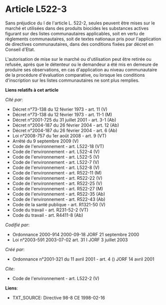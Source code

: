# Article L522-3

Sans préjudice du I de l'article L. 522-2, seules peuvent être mises sur le marché et utilisées dans des produits biocides
les substances actives figurant sur des listes communautaires applicables, soit en vertu de règlements communautaires, soit
de textes nationaux pris pour l'application de directives communautaires, dans des conditions fixées par décret en Conseil
d'Etat. 

L'autorisation de mise sur le marché ou d'utilisation peut être retirée ou refusée, après que le détenteur ou le demandeur a
été mis en demeure de produire ses observations, en cas d'application au niveau communautaire de la procédure d'évaluation
comparative, ou lorsque les conditions d'inscription sur les listes communautaires ne sont plus remplies.

**Liens relatifs à cet article**

_Cité par_:

  - Décret n°73-138 du 12 février 1973 - art. 11 (V)
  - Décret n°73-138 du 12 février 1973 - art. 11-1 (M)
  - Décret n°2001-725 du 31 juillet 2001 - art. 3-1 (Ab)
  - Décret n°2004-187 du 26 février 2004 - art. 12 (Ab)
  - Décret n°2004-187 du 26 février 2004 - art. 6 (Ab)
  - Loi n°2008-757 du 1er août 2008 - art. 9 (VT)
  - Arrêté du 9 septembre 2009 (V)
  - Code de l'environnement - art. L522-18 (VT)
  - Code de l'environnement - art. L522-4 (V)
  - Code de l'environnement - art. L522-5 (V)
  - Code de l'environnement - art. L522-7 (V)
  - Code de l'environnement - art. L522-8 (V)
  - Code de l'environnement - art. R522-11 (M)
  - Code de l'environnement - art. R522-22 (V)
  - Code de l'environnement - art. R522-25 (V)
  - Code de l'environnement - art. R522-27 (M)
  - Code de l'environnement - art. R522-35 (Ab)
  - Code de l'environnement - art. R522-43 (Ab)
  - Code de la santé publique - art. R1321-50 (V)
  - Code du travail - art. R231-52-2 (VT)
  - Code du travail - art. R4411-8 (Ab)

_Codifié par_:

  - Ordonnance 2000-914 2000-09-18 JORF 21 septembre 2000
  - Loi n°2003-591 2003-07-02 art. 31 I JORF 3 juillet 2003

_Créé par_:

  - Ordonnance n°2001-321 du 11 avril 2001 - art. 4 () JORF 14 avril 2001

_Cite_:

  - Code de l'environnement - art. L522-2 (V)

**Liens**:

  - TXT_SOURCE: Directive 98-8 CE 1998-02-16
